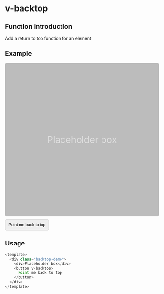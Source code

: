 # v-backtop

## Function Introduction

Add a return to top function for an element

## Example

<div style="height:500px;background:rgba(125,125,125,.5);margin-bottom:10px;display:flex;justify-content:center;align-items:center;border-radius:5px;color: rgba(255,255,255,.5);font-size:30px;" >Placeholder box</div>
<button style="display:flex;justify-content:center;align-items:center;border:1px solid #ccc;padding:10px;border-radius:5px" v-backtop>
  Point me back to top
</button>

## Usage

```typescript {4}
<template>
  <div class="backtop-demo">
    <div>Placeholder box</div>
    <button v-backtop>
      Point me back to top
    </button>
  </div>
</template>
```
